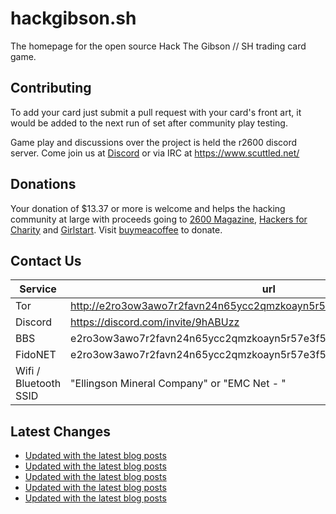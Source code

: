 # hackgibson.sh
The homepage for the open source Hack The Gibson // SH trading card game.


## Contributing

To add your card just submit a pull request with your card's front art, it would be added to the next run of set after community play testing.

Game play and discussions over the project is held the r2600 discord server. Come join us at [Discord](https://discord.com/invite/9hABUzz) or via IRC at https://www.scuttled.net/


## Donations

Your donation of $13.37 or more is welcome and helps the hacking community at large with proceeds going to [2600 Magazine](https://2600.com/), [Hackers for Charity](https://hackersforcharity.org) and [Girlstart](https://girlstart.org).  Visit [buymeacoffee](https://www.buymeacoffee.com/hackgibson.sh) to donate.


## Contact Us

Service | url
-|-
Tor | http://e2ro3ow3awo7r2favn24n65ycc2qmzkoayn5r57e3f56nvjwdcgg32ad.onion
Discord | https://discord.com/invite/9hABUzz
BBS | e2ro3ow3awo7r2favn24n65ycc2qmzkoayn5r57e3f56nvjwdcgg32ad.onion:23
FidoNET | e2ro3ow3awo7r2favn24n65ycc2qmzkoayn5r57e3f56nvjwdcgg32ad.onion:24554
Wifi / Bluetooth SSID | "Ellingson Mineral Company" or "EMC Net - <fidonet address>"

## Latest Changes
<!-- BLOG-POST-LIST:START -->
- [Updated with the latest blog posts](https://github.com/DFW2600/hackgibson.sh/commit/b62b4251a98aca8f35ca4a7367d938b3672900d6)
- [Updated with the latest blog posts](https://github.com/DFW2600/hackgibson.sh/commit/dec602d993e9a55bbe81042d7a170732d73102da)
- [Updated with the latest blog posts](https://github.com/DFW2600/hackgibson.sh/commit/80ce4929d3170007a241ef820e84584770a259d2)
- [Updated with the latest blog posts](https://github.com/DFW2600/hackgibson.sh/commit/2c997c77c8e4851352f7035eecaabc85d40209f4)
- [Updated with the latest blog posts](https://github.com/DFW2600/hackgibson.sh/commit/e1a9b6ff0cf42d3cbba3a7a52de9479d72891492)
<!-- BLOG-POST-LIST:END -->
